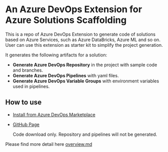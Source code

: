 # An Azure DevOps Extension for Azure Solutions Scaffolding

This is a repo of Azure DevOps Extension to generate code of solutions based on Azure Services, such as Azure DataBricks, Azure ML and so on. User can use this extension as starter kit to simplify the project generation.

It generates the following artifacts for a solution:

- **Generate Azure DevOps Repository** in the project with sample code and branches.
- **Generate Azure DevOps Pipelines** with yaml files.
- **Generate Azure DevOps Variable Groups** with environment variables used in pipelines.

## How to use

- [Install from Azure DevOps Marketplace](https://marketplace.visualstudio.com/items?itemName=SeanMa.azure-solution-scaffolding)


- [GitHub Page](https://scaffolding-repos.github.io/ado-scaffolding/)

  Code download only. Repository and pipelines will not be generated.

Please find more detail here
[overview.md](overview.md)